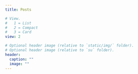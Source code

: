 ```yaml
---
title: Posts

# View.
#   1 = List
#   2 = Compact
#   3 = Card
view: 2

# Optional header image (relative to `static/img/` folder).
# Optional header image (relative to `su` folder).
header:
  caption: ""
  image: ""
---
```

